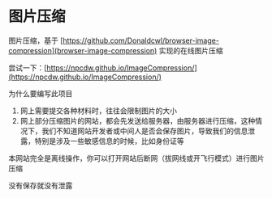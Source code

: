# 图片压缩
图片压缩，基于 [https://github.com/Donaldcwl/browser-image-compression](browser-image-compression) 实现的在线图片压缩

尝试一下：[https://npcdw.github.io/ImageCompression/](https://npcdw.github.io/ImageCompression/)

为什么要编写此项目
1. 网上需要提交各种材料时，往往会限制图片的大小
2. 网上部分压缩图片的网站，都会先发送给服务器，由服务器进行压缩，这种情况下，我们不知道网站开发者或中间人是否会保存图片，导致我们的信息泄露，特别是涉及一些敏感信息的时候，比如身份证等

本网站完全是离线操作，你可以打开网站后断网（拔网线或开飞行模式）进行图片压缩

没有保存就没有泄露